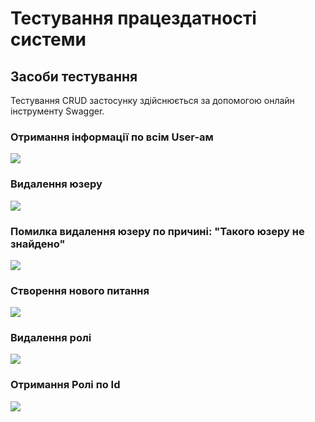 # Тестування працездатності системи

## Засоби тестування
Тестування CRUD застосунку здійснюється за допомогою онлайн інструменту Swagger.

### Отримання інформації по всім User-ам
<p>
    <img src="/database_group1/docs/test/img/2.png">
</p>

### Видалення юзеру
<p>
    <img src="/database_group1/docs/test/img/1.png">
</p>

### Помилка видалення юзеру по причині: "Такого юзеру не знайдено"
<p>
    <img src="/database_group1/docs/test/img/6.png">
</p>

### Створення нового питання
<p>
    <img src="/database_group1/docs/test/img/3.png">
</p>

### Видалення ролі
<p>
    <img src="/database_group1/docs/test/img/4.png">
</p>

### Отримання Ролі по Id
<p>
    <img src="/database_group1/docs/test/img/5.png">
</p>

